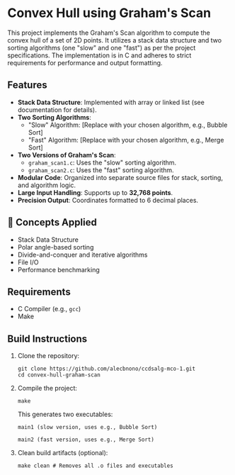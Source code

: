# Convex Hull using Graham's Scan

This project implements the Graham's Scan algorithm to compute the convex hull of a set of 2D points. It utilizes a stack data structure and two sorting algorithms (one "slow" and one "fast") as per the project specifications. The implementation is in C and adheres to strict requirements for performance and output formatting.

## Features

- **Stack Data Structure**: Implemented with array or linked list (see documentation for details).
- **Two Sorting Algorithms**:
  - "Slow" Algorithm: [Replace with your chosen algorithm, e.g., Bubble Sort]
  - "Fast" Algorithm: [Replace with your chosen algorithm, e.g., Merge Sort]
- **Two Versions of Graham's Scan**:
  - `graham_scan1.c`: Uses the "slow" sorting algorithm.
  - `graham_scan2.c`: Uses the "fast" sorting algorithm.
- **Modular Code**: Organized into separate source files for stack, sorting, and algorithm logic.
- **Large Input Handling**: Supports up to **32,768 points**.
- **Precision Output**: Coordinates formatted to 6 decimal places.

## 🧠 Concepts Applied

- Stack Data Structure
- Polar angle-based sorting
- Divide-and-conquer and iterative algorithms
- File I/O
- Performance benchmarking

## Requirements

- C Compiler (e.g., `gcc`)
- Make

## Build Instructions

1.  Clone the repository:
    ```
    git clone https://github.com/alecbnono/ccdsalg-mco-1.git
    cd convex-hull-graham-scan
    ```
2.  Compile the project:

    ```
    make
    ```

    This generates two executables:

        main1 (slow version, uses e.g., Bubble Sort)

        main2 (fast version, uses e.g., Merge Sort)

3.  Clean build artifacts (optional):

        make clean # Removes all .o files and executables
